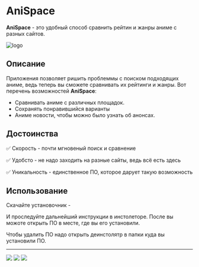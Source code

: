 # AniSpace
__AniSpace__ - это удобный способ сравнить рейтин и жанры аниме с разных сайтов.

![logo]() 

## Описание

Приложения позволяет ришить проблеммы с поиском подходящих аниме, ведь теперь вы сможете сравнивать их рейтинги и жанры.
Вот перечень возможностей __AniSpace__:
+ Сравнивать аниме с различных площадок.
+ Сохранять понравившийся варианты
+ Аниме новости, чтобы можно было узнать об анонсах.


## Достоинства

:white_check_mark: Скорость - почти мгновеный поиск и сравнение

:white_check_mark: Удобсто - не надо заходить на разные сайты, ведь всё есть здесь

:white_check_mark: Уникальность - единственное ПО, которое дарует такую возможность 


## Использование

Скачайте установочник - 

И проследуйте дальнейший инструкции в инстолеторе. После вы можоте открыть ПО в месте, где вы его установили.

Чтобы удалить ПО надо открыть деинстолятр в папки куда вы установили ПО.

_____

![](https://img.shields.io/badge/AmiSpace%20Version-1.0-green)
![](https://img.shields.io/badge/.NET-6.0-brightgreen)
![](https://img.shields.io/badge/Entity%20Framework-6.0.8-blue)
